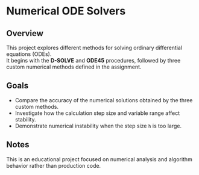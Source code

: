 # Numerical ODE Solvers

## Overview
This project explores different methods for solving ordinary differential equations (ODEs).  
It begins with the **D-SOLVE** and **ODE45** procedures, followed by three custom numerical methods defined in the assignment.  

## Goals
- Compare the accuracy of the numerical solutions obtained by the three custom methods.  
- Investigate how the calculation step size and variable range affect stability.  
- Demonstrate numerical instability when the step size `h` is too large.  

## Notes
This is an educational project focused on numerical analysis and algorithm behavior rather than production code.  
